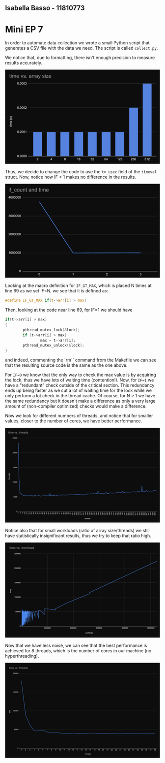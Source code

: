 ## Isabella Basso - 11810773

# Mini EP 7

In order to automate data collection we wrote a small Python script that
generates a CSV file with the data we need. The script is called `collect.py`.

We notice that, due to formatting, there isn't enough precision to measure
results accurately.

![small](images/small.png)

Thus, we decide to change the code to use the `tv_usec` field of the `timeval`
struct. Now, notice how IF > 1 makes no difference in the results.

![IF](images/if.png)

Looking at the macro definition for `IF_GT_MAX`, which is placed N times at
line 69 as we set IF=N, we see that it is defined as:

```c
#define IF_GT_MAX if(t->arr[i] > max)
```

Then, looking at the code near line 69, for IF=1 we should have

```c
if(t->arr[i] > max)
{
        pthread_mutex_lock(&lock);
        if (t->arr[i] > max)
                max = t->arr[i];
        pthread_mutex_unlock(&lock);
}
```

and indeed, commenting the `rm`` command from the Makefile we can see that the
resulting source code is the same as the one above.

For `IF=0` we know that the only way to check the max value is by acquiring the
lock, thus we have lots of waiting time (contention!).
Now, for `IF=1` we have a "redundant" check outside of the critical section.
This redundancy ends up being faster as we cut a lot of waiting time for the
lock while we only perform a lot check in the thread cache.
Of course, for N > 1 we have the same redundancy but it doesn't make a
difference as only a very large amount of (non-compiler optimized) checks would
make a difference.

Now we look for different numbers of threads, and notice that for smaller
values, closer to the number of cores, we have better performance.

![threads](images/threads.png)

Notice also that for small workloads (ratio of array size/threads) we still
have statistically insignificant results, thus we try to keep that ratio high.

![workload](images/workload.png)

Now that we have less noise, we can see that the best performance is achieved
for 8 threads, which is the number of cores in our machine (no hyperthreading).

![threads](images/threads2.png)
